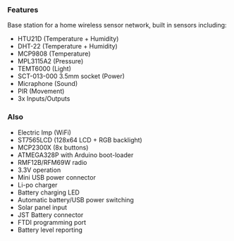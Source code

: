 ### Features

Base station for a home wireless sensor network, built in sensors including: 

- HTU21D (Temperature + Humidity)
- DHT-22 (Temperature + Humidity)
- MCP9808 (Temperature)
- MPL3115A2 (Pressure)
- TEMT6000 (Light)
- SCT-013-000 3.5mm socket (Power)
- Micraphone (Sound)
- PIR (Movement)
- 3x Inputs/Outputs

### Also

- Electric Imp (WiFi)
- ST7565LCD (128x64 LCD + RGB backlight)
- MCP2300X (8x buttons)
- ATMEGA328P with Arduino boot-loader
- RMF12B/RFM69W radio
- 3.3V operation
- Mini USB power connector
- Li-po charger
- Battery charging LED
- Automatic battery/USB power switching
- Solar panel input
- JST Battery connector
- FTDI programming port
- Battery level reporting